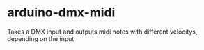 # arduino-dmx-midi
Takes a DMX input and outputs midi notes with different velocitys, depending on the input
